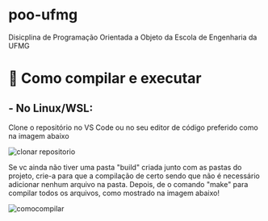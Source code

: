 # poo-ufmg
Disicplina de Programação Orientada a Objeto da Escola de Engenharia da UFMG

# 🚀 Como compilar e executar
## - No Linux/WSL:
Clone o repositório no VS Code ou no seu editor de código preferido como na imagem abaixo

![clonar repositorio](https://user-images.githubusercontent.com/97178655/192149111-17b9a555-15c5-4021-b1d5-503ea1e12ecc.png)

Se vc ainda não tiver uma pasta "build" criada junto com as pastas do projeto, crie-a para que a compilação de certo sendo que não é necessário adicionar nenhum arquivo na pasta.
Depois, de o comando "make" para compilar todos os arquivos, como mostrado na imagem abaixo!

![comocompilar](https://user-images.githubusercontent.com/97178655/192149932-4c46a641-ad5d-4d08-b20e-72ca33273801.png)
